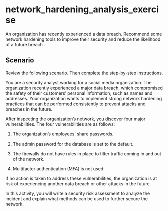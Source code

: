 # network_hardening_analysis_exercise
An organization has recently experienced a data breach. Recommend some network hardening tools to improve their security and reduce the likelihood of a future breach .

## Scenario

Review the following scenario. Then complete the step-by-step instructions.

You are a security analyst working for a social media organization. The organization recently experienced a major data breach, which compromised the safety of their customers’ personal information, such as names and addresses. Your organization wants to implement strong network hardening practices that can be performed consistently to prevent attacks and breaches in the future. 

After inspecting the organization’s network, you discover four major vulnerabilities. The four vulnerabilities are as follows:

1. The organization’s employees' share passwords.

2. The admin password for the database is set to the default.

3. The firewalls do not have rules in place to filter traffic coming in and out of the network.

4. Multifactor authentication (MFA) is not used.

If no action is taken to address these vulnerabilities, the organization is at risk of experiencing another data breach or other attacks in the future. 

In this activity, you will write a security risk assessment to analyze the incident and explain what methods can be used to further secure the network.
